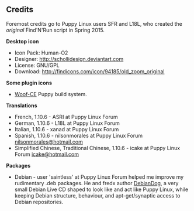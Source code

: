 ## Credits

Foremost credits go to Puppy Linux users SFR and L18L, who created the _original_ Find'N'Run script in Spring 2015.

**Desktop icon**

 * Icon Pack: Human-O2
 * Designer: http://schollidesign.deviantart.com
 * License: GNU/GPL
 * Download: http://findicons.com/icon/94185/old_zoom_original

**Some plugin icons**

 * [Woof-CE](https://github.com/puppylinux-woof-CE/woof-CE/tree/testing/woof-code/rootfs-skeleton/usr/share/pixmaps/puppy)
   Puppy build system.

**Translations**

 * French, 1.10.6 - ASRI at Puppy Linux Forum
 * German, 1.10.6 - L18L at Puppy Linux Forum
 * Italian, 1.10.6 - xanad at Puppy Linux Forum
 * Spanish, 1.10.6 - nilsonmorales at Puppy Linux Forum
   nilsonmorales@hotmail.com
 * Simplified Chinese, Traditional Chinese, 1.10.6 - icake at Puppy Linux Forum
   icake@hotmail.com

**Packages**

 * Debian - user 'saintless' at Puppy Linux Forum helped me improve
   my rudimentary .deb packages. He and fredx author
   [DebianDog](http://www.murga-linux.com/puppy/viewtopic.php?t=93225),
   a very small Debian Live CD shaped to look like and act like Puppy Linux,
   while keeping Debian structure, behaviour, and apt-get/synaptic
   access to Debian repositories.
